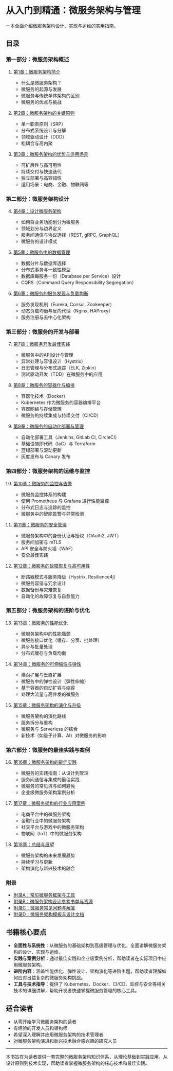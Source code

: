 # 从入门到精通：微服务架构与管理

一本全面介绍微服务架构设计、实现与运维的实用指南。

## 目录

### 第一部分：微服务架构概述

1. [第1章：微服务架构简介](1-1-1-Introduction-to-Microservices-Architecture.md)
   * 什么是微服务架构？
   * 微服务的起源与发展
   * 微服务与传统单体架构的区别
   * 微服务的优点与挑战

2. [第2章：微服务架构的关键原则](1-2-1-Key-Principles-of-Microservices-Architecture.md)
   * 单一职责原则（SRP）
   * 分布式系统设计与分解
   * 领域驱动设计（DDD）
   * 松耦合与高内聚

3. [第3章：微服务架构的优势与适用场景](1-3-1-Advantages-and-Use-Cases-of-Microservices-Architecture.md)
   * 可扩展性与高可用性
   * 持续交付与快速迭代
   * 独立部署与高容错性
   * 适用场景：电商、金融、物联网等

### 第二部分：微服务架构设计

4. [第4章：设计微服务架构](2-1-1-Designing-Microservices-Architecture.md)
   * 如何将业务功能划分为微服务
   * 领域划分与边界定义
   * 服务间通信与协议选择（REST, gRPC, GraphQL）
   * 微服务的设计模式

5. [第5章：微服务中的数据管理](2-2-1-Data-Management-in-Microservices.md)
   * 数据分片与数据库选择
   * 分布式事务与一致性模型
   * 数据库每服务一份（Database per Service）设计
   * CQRS（Command Query Responsibility Segregation）

6. [第6章：微服务的服务发现与负载均衡](2-3-1-Service-Discovery-and-Load-Balancing-in-Microservices.md)
   * 服务发现机制（Eureka, Consul, Zookeeper）
   * 动态负载均衡与反向代理（Nginx, HAProxy）
   * 服务注册与去中心化架构

### 第三部分：微服务的开发与部署

7. [第7章：微服务开发最佳实践](3-1-1-Microservices-Development-Best-Practices.md)
   * 微服务中的API设计与管理
   * 异常处理与容错设计（Hystrix）
   * 日志管理与分布式追踪（ELK, Zipkin）
   * 测试驱动开发（TDD）在微服务中的应用

8. [第8章：微服务的容器化与编排](3-2-1-Containerization-and-Orchestration-of-Microservices.md)
   * 容器化技术（Docker）
   * Kubernetes 作为微服务的容器编排平台
   * 容器网络与存储管理
   * 微服务的持续集成与持续交付（CI/CD）

9. [第9章：微服务的自动化部署与管理](3-3-1-Automated-Deployment-and-Management-of-Microservices.md)
   * 自动化部署工具（Jenkins, GitLab CI, CircleCI）
   * 基础设施即代码（IaC）与 Terraform
   * 蓝绿部署与滚动更新
   * 灰度发布与 Canary 发布

### 第四部分：微服务架构的运维与监控

10. [第10章：微服务的监控与告警](4-1-1-Monitoring-and-Alerting-in-Microservices.md)
    * 微服务监控体系的构建
    * 使用 Prometheus 与 Grafana 进行性能监控
    * 分布式日志与追踪的监控
    * 微服务中的智能告警与异常检测

11. [第11章：微服务的安全管理](4-2-1-Security-Management-in-Microservices.md)
    * 微服务架构中的身份认证与授权（OAuth2, JWT）
    * 服务间加密与 mTLS
    * API 安全与防火墙（WAF）
    * 安全最佳实践

12. [第12章：微服务的故障恢复与高可用性](4-3-1-Fault-Recovery-and-High-Availability-in-Microservices.md)
    * 断路器模式与服务降级（Hystrix, Resilience4j）
    * 微服务容错与冗余设计
    * 数据备份与灾难恢复
    * 自动化的故障恢复与自愈能力

### 第五部分：微服务架构的进阶与优化

13. [第13章：微服务的性能优化](5-1-1-Performance-Optimization-in-Microservices.md)
    * 微服务架构中的性能瓶颈
    * 微服务接口优化（缓存、分页、批处理）
    * 异步与批量处理
    * 分布式缓存与负载均衡

14. [第14章：微服务的可伸缩性与弹性](5-2-1-Scalability-and-Elasticity-in-Microservices.md)
    * 横向扩展与垂直扩展
    * 微服务中的弹性设计（弹性伸缩）
    * 基于容器的自动扩容与缩容
    * 处理大流量与高并发的微服务

15. [第15章：微服务架构的演化与升级](5-3-1-Evolution-and-Upgrade-of-Microservices-Architecture.md)
    * 微服务架构的演化路线
    * 服务拆分与重构
    * 微服务与 Serverless 的结合
    * 新技术（如量子计算、AI）对微服务的影响

### 第六部分：微服务的最佳实践与案例

16. [第16章：微服务架构的最佳实践](6-1-1-Best-Practices-of-Microservices-Architecture.md)
    * 微服务的实践指南：从设计到管理
    * 服务间通信与集成的最佳实践
    * 微服务的常见坑与如何避免
    * 企业级微服务架构案例分析

17. [第17章：微服务架构的行业应用案例](6-2-1-Industry-Application-Cases-of-Microservices-Architecture.md)
    * 电商平台中的微服务架构
    * 金融行业中的微服务架构
    * 社交平台与游戏中的微服务架构
    * 物联网（IoT）中的微服务架构

18. [第18章：总结与展望](6-3-1-Summary-and-Outlook.md)
    * 微服务架构的未来发展趋势
    * 持续学习与更新
    * 架构演化与新兴技术的融合

### 附录

* [附录A：常见微服务框架与工具](Appendix-A-Common-Microservices-Frameworks-and-Tools.md)
* [附录B：微服务架构设计参考书单与资源](Appendix-B-Microservices-Architecture-Design-Reference-Books-and-Resources.md)
* [附录C：微服务常见问题与解答](Appendix-C-Microservices-Common-Questions-and-Answers.md)
* [附录D：微服务架构模板与设计文档](Appendix-D-Microservices-Architecture-Templates-and-Design-Documents.md)

## 书籍核心要点

* **全面性与系统性**：从微服务的基础架构到高级管理与优化，全面讲解微服务架构的设计、实现与运维。
* **实践与案例分析**：通过最佳实践和企业级案例分析，帮助读者在实际项目中应用微服务架构。
* **进阶内容**：涵盖性能优化、弹性设计、架构演化等进阶主题，帮助读者理解如何应对日益复杂的微服务架构挑战。
* **工具与技术指导**：提供了 Kubernetes、Docker、CI/CD、监控与安全等相关技术的详细讲解，帮助开发者快速掌握微服务管理的核心工具。

## 适合读者

* 从零开始学习微服务架构的读者
* 有经验的开发人员和架构师
* 希望深入理解并应用微服务架构的技术管理者
* 对微服务架构演进和新兴技术融合感兴趣的研究人员

---
本书旨在为读者提供一套完整的微服务架构知识体系，从理论基础到实践应用，从设计原则到技术实现，帮助读者掌握微服务架构的核心技术和最佳实践。